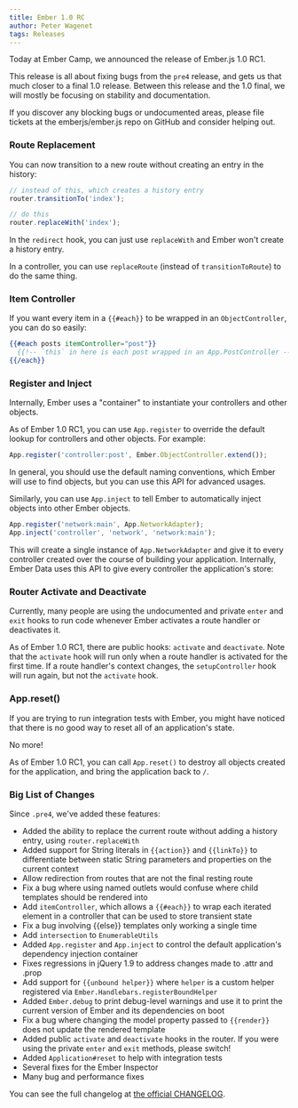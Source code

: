```yaml
---
title: Ember 1.0 RC
author: Peter Wagenet
tags: Releases
---
```


Today at Ember Camp, we announced the release of Ember.js 1.0 RC1.

This release is all about fixing bugs from the `pre4` release, and
gets us that much closer to a final 1.0 release. Between this release
and the 1.0 final, we will mostly be focusing on stability and documentation.

If you discover any blocking bugs or undocumented areas, please file tickets at
the emberjs/ember.js repo on GitHub and consider helping out.

### Route Replacement

You can now transition to a new route without creating an entry in the history:

```js
// instead of this, which creates a history entry
router.transitionTo('index');

// do this
router.replaceWith('index');
```

In the `redirect` hook, you can just use `replaceWith` and Ember won't create
a history entry.

In a controller, you can use `replaceRoute` (instead of `transitionToRoute`)
to do the same thing.

### Item Controller

If you want every item in a `{{#each}}` to be wrapped in an `ObjectController`,
you can do so easily:

```handlebars
{{#each posts itemController="post"}}
  {{!-- `this` in here is each post wrapped in an App.PostController --}}
{{/each}}
```

### Register and Inject

Internally, Ember uses a "container" to instantiate your controllers and other
objects.

As of Ember 1.0 RC1, you can use `App.register` to override the default lookup
for controllers and other objects. For example:

```js
App.register('controller:post', Ember.ObjectController.extend());
```

In general, you should use the default naming conventions, which Ember will use
to find objects, but you can use this API for advanced usages.

Similarly, you can use `App.inject` to tell Ember to automatically inject
objects into other Ember objects.

```js
App.register('network:main', App.NetworkAdapter);
App.inject('controller', 'network', 'network:main');
```

This will create a single instance of `App.NetworkAdapter` and give it to every
controller created over the course of building your application. Internally,
Ember Data uses this API to give every controller the application's store:

### Router Activate and Deactivate

Currently, many people are using the undocumented and private `enter` and
`exit` hooks to run code whenever Ember activates a route handler or
deactivates it.

As of Ember 1.0 RC1, there are public hooks: `activate` and `deactivate`. Note
that the `activate` hook will run only when a route handler is activated for
the first time. If a route handler's context changes, the `setupController`
hook will run again, but not the `activate` hook.

### App.reset()

If you are trying to run integration tests with Ember, you might have noticed
that there is no good way to reset all of an application's state.

No more!

As of Ember 1.0 RC1, you can call `App.reset()` to destroy all objects created
for the application, and bring the application back to `/`.

### Big List of Changes

Since `.pre4`, we've added these features:

* Added the ability to replace the current route without adding a history
  entry, using `router.replaceWith`
* Added support for String literals in `{{action}}` and `{{linkTo}}` to
  differentiate between static String parameters and properties on the current
  context
* Allow redirection from routes that are not the final resting route
* Fix a bug where using named outlets would confuse where child templates should
  be rendered into
* Add `itemController`, which allows a `{{#each}}` to wrap each iterated element
  in a controller that can be used to store transient state
* Fix a bug involving {{else}} templates only working a single time
* Add `intersection` to `EnumerableUtils`
* Added `App.register` and `App.inject` to control the default application's
  dependency injection container
* Fixes regressions in jQuery 1.9 to address changes made to .attr and .prop
* Add support for `{{unbound helper}}` where `helper` is a custom helper
  registered via `Ember.Handlebars.registerBoundHelper`
* Added `Ember.debug` to print debug-level warnings and use it to print the
  current version of Ember and its dependencies on boot
* Fix a bug where changing the model property passed to `{{render}}` does not
  update the rendered template
* Added public `activate` and `deactivate` hooks in the router. If you were
  using the private `enter` and `exit` methods, please switch!
* Added `Application#reset` to help with integration tests
* Several fixes for the Ember Inspector
* Many bug and performance fixes

You can see the full changelog at [the official CHANGELOG][1].

[1]: https://github.com/emberjs/ember.js/blob/master/CHANGELOG

